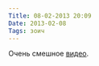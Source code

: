 ```yaml
---
Title: 08-02-2013 20:09
Date: 2013-02-08
Tags: зоич
---
```


<div class="text">Очень смешное <a href="http://www.youtube.com/watch?v=7-A5jWBAN7c">видео</a>. </div>